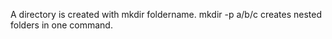  A directory is created with mkdir foldername. mkdir -p a/b/c creates nested folders in one command.